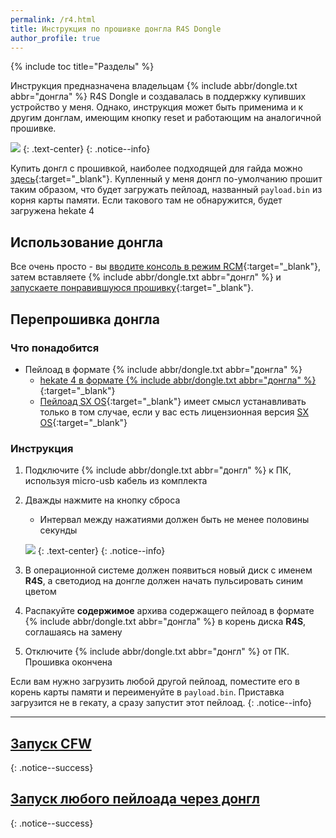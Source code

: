 ```yaml
---
permalink: /r4.html
title: Инструкция по прошивке донгла R4S Dongle
author_profile: true
---
```

{% include toc title="Разделы" %}

Инструкция предназначена владельцам {% include abbr/dongle.txt abbr="донгла" %} R4S Dongle и создавалась в поддержку купивших устройство у меня. Однако, инструкция может быть применима и к другим донглам, имеющим кнопку reset и работающим на аналогичной прошивке.

![](/images/dongle/r4dongle.png)
{: .text-center}
{: .notice--info}

Купить донгл с прошивкой, наиболее подходящей для гайда можно [здесь](https://vk.com/nincfw){:target="_blank"}. Купленный у меня донгл по-умолчанию прошит таким образом, что будет загружать пейлоад, названный `payload.bin` из корня карты памяти. Если такового там не обнаружится, будет загружена hekate 4

## Использование донгла

Все очень просто - вы [вводите консоль в режим RCM](fusee-gelee#часть-i---вход-в-rcm){:target="_blank"}, затем вставляете {% include abbr/dongle.txt abbr="донгл" %} и [запускаете понравившуюся прошивку](cfw){:target="_blank"}. 

## Перепрошивка донгла

### Что понадобится 

* Пейлоад в формате {% include abbr/dongle.txt abbr="донгла" %}
	* [hekate 4 в формате {% include abbr/dongle.txt abbr="донгла" %}](files/r4s.zip){:target="_blank"}
	* [Пейлоад SX OS](files/sxos.zip){:target="_blank"} имеет смысл устанавливать только в том случае, если у вас есть лицензионная версия [SX OS](cfw#sx-os){:target="_blank"}

### Инструкция

1. Подключите {% include abbr/dongle.txt abbr="донгл" %} к ПК, используя micro-usb кабель из комплекта 
1. Дважды нажмите на кнопку сброса
	* Интервал между нажатиями должен быть не менее половины секунды
	
	![](/images/dongle/r4dongle_button.png)
	{: .text-center}
	{: .notice--info}

1. В операционной системе должен появиться новый диск с именем **R4S**, а светодиод на донгле должен начать пульсировать синим цветом
1. Распакуйте **содержимое** архива содержащего пейлоад в формате {% include abbr/dongle.txt abbr="донгла" %} в корень диска **R4S**, соглашаясь на замену 
1. Отключите {% include abbr/dongle.txt abbr="донгл" %} от ПК. Прошивка окончена 

Если вам нужно загрузить любой другой пейлоад, поместите его в корень карты памяти и переименуйте в `payload.bin`. Приставка загрузится не в гекату, а сразу запустит этот пейлоад.
{: .notice--info}

___

## [Запуск CFW](cfw)
{: .notice--success}

## [Запуск любого пейлоада через донгл](fusee-gelee#%D0%B7%D0%B0%D0%BF%D1%83%D1%81%D0%BA-%D1%87%D0%B5%D1%80%D0%B5%D0%B7-%D0%B4%D0%BE%D0%BD%D0%B3%D0%BB)
{: .notice--success}
